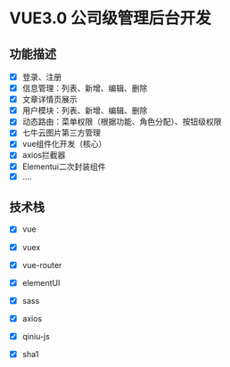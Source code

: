 # VUE3.0 公司级管理后台开发


## 功能描述

- [x] 登录、注册
- [x] 信息管理：列表、新增、编辑、删除
- [x] 文章详情页展示
- [x] 用户模块：列表、新增、编辑、删除
- [x] 动态路由：菜单权限（根据功能、角色分配）、按钮级权限
- [x] 七牛云图片第三方管理
- [x] vue组件化开发（核心）
- [x] axios拦截器
- [x] Elementui二次封装组件
- [x] ....

## 技术栈

- [x] vue
- [x] vuex
- [x] vue-router
- [x] elementUI
- [x] sass
- [x] axios
- [x] qiniu-js
- [x] sha1

